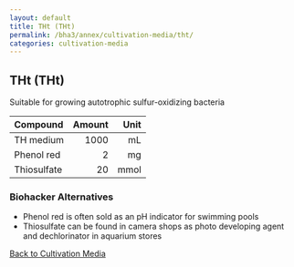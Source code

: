 ```yaml
---
layout: default
title: THt (THt)
permalink: /bha3/annex/cultivation-media/tht/
categories: cultivation-media
---
```


## THt (THt)

Suitable for growing autotrophic sulfur-oxidizing bacteria

|Compound| Amount | Unit |
|:-------|-------:|-----:|
|TH medium|1000|mL|
|Phenol red|2|mg|
|Thiosulfate|20|mmol|

### Biohacker Alternatives

* Phenol red is often sold as an pH indicator for swimming pools
* Thiosulfate can be found in camera shops as photo developing agent and dechlorinator in aquarium stores

[Back to Cultivation Media](/bha3/annex/cultivation-media/)
